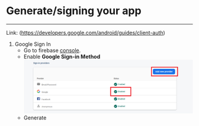 # Generate/signing your app

--- 
Link: (https://developers.google.com/android/guides/client-auth)

1. Google Sign In
    - Go to firebase [console](https://console.firebase.google.com/).
    - Enable **Google Sign-in Method** ![Enable Google Sign-in Method](images/enable_google_signin.png)
    - Generate 